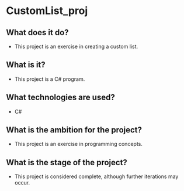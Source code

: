 # CustomList_proj
## What does it do?
- This project is an exercise in creating a custom list.
## What is it?
- This project is a C# program.
## What technologies are used?
- C#
## What is the ambition for the project?
- This project is an exercise in programming concepts.
## What is the stage of the project?
- This project is considered complete, although further iterations may occur.
